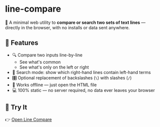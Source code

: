 # line-compare

🧾 A minimal web utility to **compare or search two sets of text lines** — directly in the browser, with no installs or data sent anywhere.

## 🌟 Features

- 🔍 Compare two inputs line-by-line
  - See what's common
  - See what's only on the left or right
- 🔎 Search mode: show which right-hand lines contain left-hand terms
- 🎛 Optional replacement of backslashes (`\`) with slashes (`/`)
- 🚀 Works offline — just open the HTML file
- 💻 100% static — no server required, no data ever leaves your browser

## 🚀 Try It

👉 [Open Line Compare](https://raul.viigipuu.ee/apps/line-compare)

